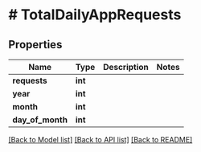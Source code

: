 # # TotalDailyAppRequests

## Properties

Name | Type | Description | Notes
------------ | ------------- | ------------- | -------------
**requests** | **int** |  |
**year** | **int** |  |
**month** | **int** |  |
**day_of_month** | **int** |  |

[[Back to Model list]](../../README.md#models) [[Back to API list]](../../README.md#endpoints) [[Back to README]](../../README.md)
